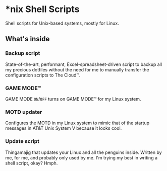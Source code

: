 # *nix Shell Scripts
Shell scripts for Unix-based systems, mostly for Linux.

## What's inside

### Backup script
State-of-the-art, performant, Excel-spreadsheet-driven script to backup all my precious dotfiles without the need for me to manually transfer the configuration scripts to The Cloud™.

### GAME MODE™
GAME MODE `ON`/`OFF` turns on GAME MODE™ for my Linux system.

### MOTD updater
Configures the MOTD in my Linux system to mimic that of the startup messages in AT&T Unix System V because it looks cool.

### Update script
Thingamajig that updates your Linux and all the penguins inside. Written by me, for me, and probably only used by me. I'm trying my best in writing a shell script, okay? Hmph.

